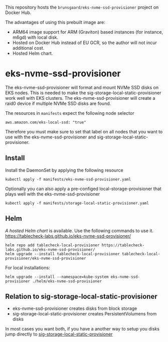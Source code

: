 This repository hosts the `brunsgaard/eks-nvme-ssd-provisioner` project on Docker Hub.

The advantages of using this prebuilt image are:
- ARM64 image support for ARM (Graviton) based instances (for instance, m6gd) with local disk.
- Hosted on Docker Hub instead of EU GCR, so the author will not incur additional cost.
- Hosted Helm chart.

# eks-nvme-ssd-provisioner

The eks-nvme-ssd-provisioner will format and mount NVMe SSD disks on EKS
nodes. This is needed to make the sig-storage-local-static-provisioner work
well with EKS clusters. The eks-nvme-ssd-provisioner will create a raid0 device
if multiple NVMe SSD disks are found.

The resources in `manifests` expect the following node selector

```
aws.amazon.com/eks-local-ssd: "true"
```

Therefore you must make sure to set that label on all nodes that you want to
use with the eks-nvme-ssd-provisioner and sig-storage-local-static-provisioner.

## Install

Install the DaemonSet by applying the following resource
```
kubectl apply -f manifests/eks-nvme-ssd-provisioner.yaml
```

Optionally you can also apply a pre-configed local-storage-provisioner that
plays well with the eks-nvme-ssd-provisioner
```
kubectl apply -f manifests/storage-local-static-provisioner.yaml
```

## Helm

*A hosted Helm chart* is available. Use the following commands to use it. https://tablecheck-labs.github.io/eks-nvme-ssd-provisioner/

```
helm repo add tablecheck-local-provisioner https://tablecheck-labs.github.io/eks-nvme-ssd-provisioner/
helm upgrade --install tablecheck-local-provisioner tablecheck-local-provisioner/eks-nvme-ssd-provisioner
```

For local installations:

```
helm upgrade --install --namespace=kube-system eks-nvme-ssd-provisioner ./helm/eks-nvme-ssd-provisioner
```

## Relation to sig-storage-local-static-provisioner
 - eks-nvme-ssd-provisioner creates disks from block storage
 - sig-storage-local-static-provisioner creates PersistentVolumens from disks 

In most cases you want both, if you have a another way to setup you disks jump directly to
[sig-storage-local-static-provisioner](https://github.com/kubernetes-sigs/sig-storage-local-static-provisioner)
